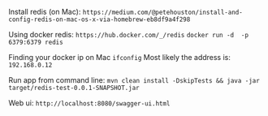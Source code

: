 Install redis (on Mac):
```https://medium.com/@petehouston/install-and-config-redis-on-mac-os-x-via-homebrew-eb8df9a4f298```

Using docker redis:
```https://hub.docker.com/_/redis```
```docker run -d  -p 6379:6379 redis```

Finding your docker ip on Mac
```ifconfig```
Most likely the address is: ```192.168.0.12```


Run app from command line:
```mvn clean install -DskipTests && java -jar target/redis-test-0.0.1-SNAPSHOT.jar```

Web ui:
```http://localhost:8080/swagger-ui.html```
